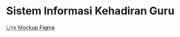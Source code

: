# Sistem Informasi Kehadiran Guru

[Link Mockup Figma](https://www.figma.com/design/tIgOCQ4ZdA5bVKsY6J2Cxh/SIKG-Mockup?node-id=0-1&t=QW4fvOxWuP5HfbLB-1)
